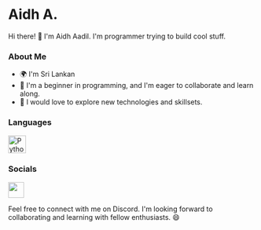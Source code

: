 # Aidh A. 

Hi there! 👋 I'm Aidh Aadil. I'm programmer trying to build cool stuff.

### About Me

- 🌍 I'm Sri Lankan 
- 🌱 I'm a beginner in programming, and I'm eager to collaborate and learn along.
- 🚀 I would love to explore new technologies and skillsets.

### Languages 

<p align="left"> 
<a href="https://www.python.org/" target="_blank" rel="noreferrer"><img src="https://raw.githubusercontent.com/danielcranney/readme-generator/main/public/icons/skills/python-colored.svg" width="36" height="36" alt="Python" /></a>

### Socials

<a href="https://discord.com/users/769105946034831390" target="_blank" rel="noreferrer"><img src="https://raw.githubusercontent.com/danielcranney/readme-generator/main/public/icons/socials/discord.svg" width="32" height="32" /></a>

Feel free to connect with me on Discord. I'm looking forward to collaborating and learning with fellow enthusiasts. 😄

